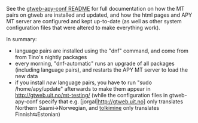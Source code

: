 See the
[gtweb-apy-conf README](https://github.com/unhammer/gtweb-apy-conf#introduction)
for full documentation on how the MT pairs on gtweb are installed and
updated, and how the html pages and APY MT server are configured and
kept up-to-date (as well as other system configuration files that were
altered to make everything work).

In summary:
* language pairs are installed using the "dnf" command, and come from from Tino's nightly packages
* every morning, "dnf-automatic" runs an upgrade of all packages (including language pairs), and restarts the APY MT server to load the new data
* if you install *new* language pairs, you have to run "sudo /home/apy/update" afterwards to make them appear in http://gtweb.uit.no/mt-testing/ (while the configuration files in gtweb-apy-conf specify that e.g. [jorgal|http://gtweb.uit.no] only translates Northern Saami→Norwegian, and [tolkimine](http://gtweb.uit.no) only translates Finnish⇆Estonian)
